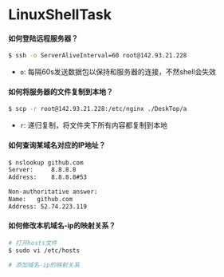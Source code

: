 # LinuxShellTask

#### 如何登陆远程服务器？

``` bash
$ ssh -o ServerAliveInterval=60 root@142.93.21.228
```

- `o`: 每隔60s发送数据包以保持和服务器的连接，不然shell会失效

#### 如何将服务器的文件复制到本地？
``` bash
$ scp -r root@142.93.21.228:/etc/nginx ./DeskTop/a
```

- `r`: 递归复制，将文件夹下所有内容都复制到本地

#### 如何查询某域名对应的IP地址？
``` bash
$ nslookup github.com
Server:		8.8.8.8
Address:	8.8.8.8#53

Non-authoritative answer:
Name:	github.com
Address: 52.74.223.119 
```

#### 如何修改本机域名-ip的映射关系？
``` bash
# 打开hosts文件
$ sudo vi /etc/hosts

# 添加域名-ip的映射关系
```
